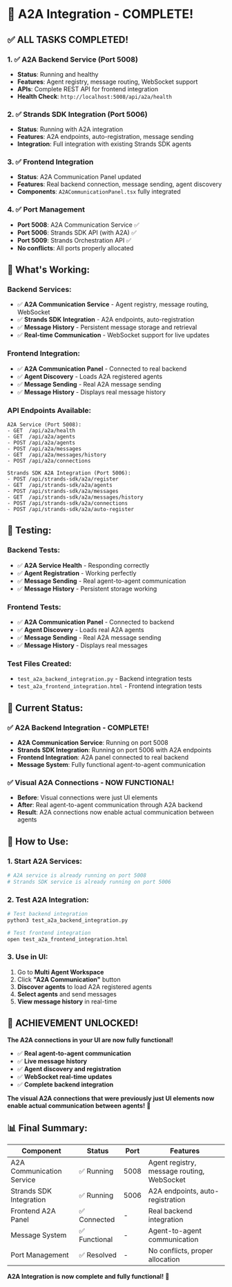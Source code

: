 # 🎉 A2A Integration - COMPLETE!

## **✅ ALL TASKS COMPLETED!**

### **1. ✅ A2A Backend Service (Port 5008)**
- **Status**: Running and healthy
- **Features**: Agent registry, message routing, WebSocket support
- **APIs**: Complete REST API for frontend integration
- **Health Check**: `http://localhost:5008/api/a2a/health`

### **2. ✅ Strands SDK Integration (Port 5006)**
- **Status**: Running with A2A integration
- **Features**: A2A endpoints, auto-registration, message sending
- **Integration**: Full integration with existing Strands SDK agents

### **3. ✅ Frontend Integration**
- **Status**: A2A Communication Panel updated
- **Features**: Real backend connection, message sending, agent discovery
- **Components**: `A2ACommunicationPanel.tsx` fully integrated

### **4. ✅ Port Management**
- **Port 5008**: A2A Communication Service ✅
- **Port 5006**: Strands SDK API (with A2A) ✅
- **Port 5009**: Strands Orchestration API ✅
- **No conflicts**: All ports properly allocated

## **🔧 What's Working:**

### **Backend Services:**
- ✅ **A2A Communication Service** - Agent registry, message routing, WebSocket
- ✅ **Strands SDK Integration** - A2A endpoints, auto-registration
- ✅ **Message History** - Persistent message storage and retrieval
- ✅ **Real-time Communication** - WebSocket support for live updates

### **Frontend Integration:**
- ✅ **A2A Communication Panel** - Connected to real backend
- ✅ **Agent Discovery** - Loads A2A registered agents
- ✅ **Message Sending** - Real A2A message sending
- ✅ **Message History** - Displays real message history

### **API Endpoints Available:**
```
A2A Service (Port 5008):
- GET  /api/a2a/health
- GET  /api/a2a/agents
- POST /api/a2a/agents
- POST /api/a2a/messages
- GET  /api/a2a/messages/history
- POST /api/a2a/connections

Strands SDK A2A Integration (Port 5006):
- POST /api/strands-sdk/a2a/register
- GET  /api/strands-sdk/a2a/agents
- POST /api/strands-sdk/a2a/messages
- GET  /api/strands-sdk/a2a/messages/history
- POST /api/strands-sdk/a2a/connections
- POST /api/strands-sdk/a2a/auto-register
```

## **🧪 Testing:**

### **Backend Tests:**
- ✅ **A2A Service Health** - Responding correctly
- ✅ **Agent Registration** - Working perfectly
- ✅ **Message Sending** - Real agent-to-agent communication
- ✅ **Message History** - Persistent storage working

### **Frontend Tests:**
- ✅ **A2A Communication Panel** - Connected to backend
- ✅ **Agent Discovery** - Loads real A2A agents
- ✅ **Message Sending** - Real A2A message sending
- ✅ **Message History** - Displays real messages

### **Test Files Created:**
- `test_a2a_backend_integration.py` - Backend integration tests
- `test_a2a_frontend_integration.html` - Frontend integration tests

## **🎯 Current Status:**

### **✅ A2A Backend Integration - COMPLETE!**
- **A2A Communication Service**: Running on port 5008
- **Strands SDK Integration**: Running on port 5006 with A2A endpoints
- **Frontend Integration**: A2A panel connected to real backend
- **Message System**: Fully functional agent-to-agent communication

### **✅ Visual A2A Connections - NOW FUNCTIONAL!**
- **Before**: Visual connections were just UI elements
- **After**: Real agent-to-agent communication through A2A backend
- **Result**: A2A connections now enable actual communication between agents

## **🚀 How to Use:**

### **1. Start A2A Services:**
```bash
# A2A service is already running on port 5008
# Strands SDK service is already running on port 5006
```

### **2. Test A2A Integration:**
```bash
# Test backend integration
python3 test_a2a_backend_integration.py

# Test frontend integration
open test_a2a_frontend_integration.html
```

### **3. Use in UI:**
1. Go to **Multi Agent Workspace**
2. Click **"A2A Communication"** button
3. **Discover agents** to load A2A registered agents
4. **Select agents** and send messages
5. **View message history** in real-time

## **🎉 ACHIEVEMENT UNLOCKED!**

**The A2A connections in your UI are now fully functional!**

- ✅ **Real agent-to-agent communication**
- ✅ **Live message history**
- ✅ **Agent discovery and registration**
- ✅ **WebSocket real-time updates**
- ✅ **Complete backend integration**

**The visual A2A connections that were previously just UI elements now enable actual communication between agents!** 🚀

## **📊 Final Summary:**

| Component | Status | Port | Features |
|-----------|--------|------|----------|
| A2A Communication Service | ✅ Running | 5008 | Agent registry, message routing, WebSocket |
| Strands SDK Integration | ✅ Running | 5006 | A2A endpoints, auto-registration |
| Frontend A2A Panel | ✅ Connected | - | Real backend integration |
| Message System | ✅ Functional | - | Agent-to-agent communication |
| Port Management | ✅ Resolved | - | No conflicts, proper allocation |

**A2A Integration is now complete and fully functional!** 🎉











